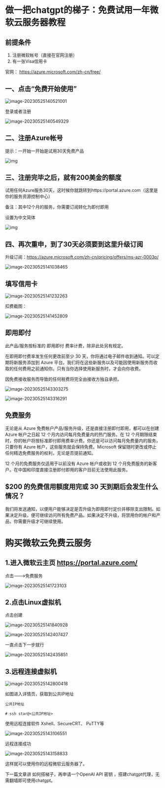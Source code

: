 # 做一把chatgpt的梯子：免费试用一年微软云服务器教程



## 前提条件

1. 注册微软帐号（直接在官网注册）
2. 有一张Visa信用卡

官网： https://azure.microsoft.com/zh-cn/free/

## 一、点击“免费开始使用”



![image-20230525140521001](https://imgoss.xgss.net/picgo/image-20230525140521001.png?aliyun)

登录或者注册

![image-20230525140549329](https://imgoss.xgss.net/picgo/image-20230525140549329.png?aliyun)

## 二、注册Azure帐号

提示：一开始一开始是试用30天免费产品

![img](https://imgoss.xgss.net/picgo/20190917111913512.png?aliyun)



## 三、注册完毕之后，就有200美金的额度

试用任何Azure服务30天，这时候你就跳转到https://portal.azure.com（这里是你的服务资源控制中心）

备注：其中12个月的服务，你需要订阅转化为即付即用

设置为中文简体

![img](https://imgoss.xgss.net/picgo/20190917112718710.png?aliyun)



## 四、再次重申，到了30天必须要到这里升级订阅

升级订阅：https://azure.microsoft.com/zh-cn/pricing/offers/ms-azr-0003p/

![image-20230525141038465](https://imgoss.xgss.net/picgo/image-20230525141038465.png?aliyun)



## 填写信用卡

![image-20230525141232263](https://imgoss.xgss.net/picgo/image-20230525141232263.png?aliyun)

扣费截图：

![image-20230525141452809](https://imgoss.xgss.net/picgo/image-20230525141452809.png?aliyun)

## 即用即付

此产品/服务按标准的 即用即付 费率计费，除非此处另有规定。

在即用即付费率发生任何更改前至少 30 天，你将通过电子邮件收到通知。可以定期将新服务添加到 Azure 平台。我们将在这些新服务以及可能因使用新服务而收取的任何费用之前通知你。只有当你选择使用新服务时，才会向你收费。

因免费接收服务而导致的任何税费将完全由接收方独自承担。

![image-20230525143303275](https://imgoss.xgss.net/picgo/image-20230525143303275.png?aliyun)

![image-20230525143316291](https://imgoss.xgss.net/picgo/image-20230525143316291.png?aliyun)

## 免费服务

无论是从 Azure 免费帐户产品/服务升级，还是直接注册即付即用，都可以在创建 Azure 帐户之日起 12 个月内访问每月免费量内的热门服务。在 12 个月期限结束时，你的帐户将按标准即付即用费率计费。你还是可以访问每月免费量内的服务，只要你有 Azure 帐户，这些服务就会保持免费。Microsoft 保留随时更改或停止任何精选免费服务的权利，无论是否提前通知。

12 个月的免费服务仅适用于以前没有 Azure 帐户或收到 12 个月免费服务的新客户。在中国和印度直接注册即付即用的客户目前无法使用此服务。

## $200 的免费信用额度用完或 30 天到期后会发生什么情况？

我们将发送通知，以便用户能够决定是否升级为即用即付定价并移除支出限制。如果决定升级，便可继续访问所有免费产品。如果决定不升级，将禁用你的帐户和产品，你需要升级才可继续使用。

# 购买微软云免费云服务

## 1.进入微软云主页 https://portal.azure.com/  

点击--->免费服务

![image-20230525141723103](https://imgoss.xgss.net/picgo/image-20230525141723103.png?aliyun)



## 2.点击Linux虚拟机

点击创建

![image-20230525141840928](https://imgoss.xgss.net/picgo/image-20230525141840928.png?aliyun)



![image-20230525142407427](https://imgoss.xgss.net/picgo/image-20230525142407427.png?aliyun)

一直点击下一步就行

![image-20230525142435851](https://imgoss.xgss.net/picgo/image-20230525142435851.png?aliyun)



## 3.远程连接虚拟机

![image-20230525142800418](https://imgoss.xgss.net/picgo/image-20230525142800418.png?aliyun)



如图进入详情页，获取到公共IP地址

```
公共IP地址

# ssh star@<公共IP地址>
```

使用远程连接软件  Xshell、SecureCRT、 PuTTY等

![image-20230525143106551](https://imgoss.xgss.net/picgo/image-20230525143106551.png?aliyun)



远程连接成功

![image-20230525143158833](https://imgoss.xgss.net/picgo/image-20230525143158833.png?aliyun)

这样就可以使用你的远程微软云服务器了。

下一篇文章讲 如何搭梯子，再申请一个OpenAI API 密钥 ，搭建chatgpt代理，无需翻墙即可使用chatgpt。



